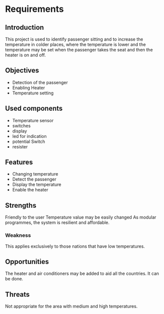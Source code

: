 # Requirements
## Introduction
This project is used to identify passenger sitting and to increase the temperature in colder places, where the temperature is lower and the temperature may be set when the passenger takes the seat and then the heater is on and off.

## Objectives

* Detection of the passenger
* Enabling Heater
* Temperature setting

## Used components

* Temperature sensor
* switches
* display
* led for indication
* potential Switch
* resister

## Features

* Changing temperature
* Detect the passenger
* Display the temperature
* Enable the heater

## Strengths

Friendly to the user Temperature value may be easily changed As modular programmes, the system is resilient and affordable.

### Weakness

This applies exclusively to those nations that have low temperatures.

## Opportunities

The heater and air conditioners may be added to aid all the countries. It can be done.

## Threats

Not appropriate for the area with medium and high temperatures.